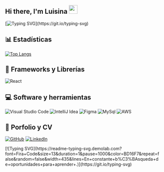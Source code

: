 ## Hi there, I'm Luisina <img src="https://media.giphy.com/media/hvRJCLFzcasrR4ia7z/giphy.gif" width="28">

[![Typing SVG](https://readme-typing-svg.demolab.com?font=Roboto+Mono&pause=1000&color=EE6DFF&center=verdadero&vCenter=verdadero&width=500&lines=En+la+ruta+de+ser+una+desarrolladora+web.)](https://git.io/typing-svg) 
## 📊 Estadísticas
<!-- https://github.com/anuraghazra/github-readme-stats -->
<!-- [![Anurag's GitHub stats](https://github-readme-stats.vercel.app/api?username=Lulimartinu&theme=tokyonight)](https://github.com/anuraghazra/github-readme-stats) -->
[![Top Langs](https://github-readme-stats.vercel.app/api/top-langs/?username=Lulimartinu&layout=compact&theme=tokyonight)](https://github.com/anuraghazra/github-readme-stats)
<!-- 
## 👩‍💻 Lenguajes de Programación
<p>
<img alt="HTML5" src="https://img.shields.io/badge/html5-%23E34F26.svg?style=for-the-badge&logo=html5&logoColor=white"></a>
<img alt="CSS3" src="https://img.shields.io/badge/css3-%231572B6.svg?style=for-the-badge&logo=css3&logoColor=white"></a>
<img alt="JavaScript" src="https://img.shields.io/badge/javascript-%23323330.svg?style=for-the-badge&logo=javascript&logoColor=%23F7DF1E"></a>
<img src="https://raw.githubusercontent.com/bablubambal/All_logo_and_pictures/1ac69ce5fbc389725f16f989fa53c62d6e1b4883/programming%20languages/java.svg" alt="java" height="50" width="50" /> 
-->
## 🧰 Frameworks y Librerías
<p> 
<img alt="React" src="https://img.shields.io/badge/react-%2320232a.svg?style=for-the-badge&logo=react&logoColor=%2361DAFB"></a> 
</p>

## 💻 Software y herramientas
<p> 
<img alt="Visual Studio Code" src="https://img.shields.io/badge/Visual%20Studio%20Code-0078d7.svg?style=for-the-badge&logo=visual-studio-code&logoColor=white"></a>   
<img alt="IntelliJ Idea" src="https://img.shields.io/badge/Intellij%20Idea-000?logo=intellij-idea&style=for-the-badge"<a/>
<img alt="Figma" src="https://img.shields.io/badge/figma-%23F24E1E?style=for-the-badge&logo=figma&logoColor=white" <a/> 
<img alt="MySql" src="https://shields.io/badge/MySQL-lightgrey?logo=mysql&style=plastic&logoColor=white&labelColor=blue" <a/>
<img alt="AWS" src="https://img.shields.io/badge/-AWS-000?&logo=Amazon-AWS&logoColor=FF9900" <a/>
</p>

## 💼 Porfolio y CV
<p> 
<a href="https://github.com/Lulimartinu"><img alt="GitHub" src="https://img.shields.io/badge/github-%23121011.svg?style=for-the-badge&logo=github&logoColor=white"></a>
<a href="https://www.linkedin.com/in/luisina-martinucci-14a3841a2/"><img alt="LinkedIn" src="https://img.shields.io/badge/linkedin-%230077B5.svg?style=for-the-badge&logo=linkedin&logoColor=white"></a>
</p>
[![Typing SVG](https://readme-typing-svg.demolab.com?font=Fira+Code&size=13&duration=1&pause=1000&color=BD16F7&repeat=false&random=false&width=435&lines=En+constante+b%C3%BAsqueda+de+oportunidades+para+aprender+.)](https://git.io/typing-svg)
